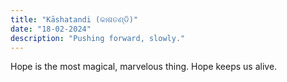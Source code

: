 ```yaml
---
title: "Kāshatandi (କାଶତଣ୍ଡି)"
date: "18-02-2024"
description: "Pushing forward, slowly."
---
```


Hope is the most magical, marvelous thing. Hope keeps us alive.

<!-- Getting back up, slowly. -->

<!-- The attempt that worked; the attempt trying to scratch the surface of the walls, looking behind them, uncover the unsettling darkness that lies within. The walls we construct in our lives that we don't look behind. The walls that we build to protect ourselves from the world. -->
<!-- Building memories. After all, that's all we are, really. Memories. -->